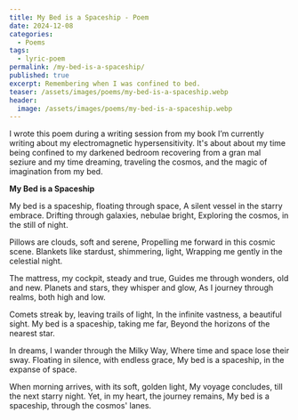 ```yaml
---
title: My Bed is a Spaceship - Poem
date: 2024-12-08
categories:
  - Poems
tags:
  - lyric-poem
permalink: /my-bed-is-a-spaceship/
published: true
excerpt: Remembering when I was confined to bed.
teaser: /assets/images/poems/my-bed-is-a-spaceship.webp
header:
  image: /assets/images/poems/my-bed-is-a-spaceship.webp
---
```

I wrote this poem during a writing session from my book I’m currently writing about my electromagnetic hypersensitivity. It's about about my time being confined to my darkened bedroom recovering from a gran mal seziure and my time dreaming, traveling the cosmos, and the magic of imagination from my bed. 

**My Bed is a Spaceship**

My bed is a spaceship, floating through space,
A silent vessel in the starry embrace.
Drifting through galaxies, nebulae bright,
Exploring the cosmos, in the still of night.

Pillows are clouds, soft and serene,
Propelling me forward in this cosmic scene.
Blankets like stardust, shimmering, light,
Wrapping me gently in the celestial night.

The mattress, my cockpit, steady and true,
Guides me through wonders, old and new.
Planets and stars, they whisper and glow,
As I journey through realms, both high and low.

Comets streak by, leaving trails of light,
In the infinite vastness, a beautiful sight.
My bed is a spaceship, taking me far,
Beyond the horizons of the nearest star.

In dreams, I wander through the Milky Way,
Where time and space lose their sway.
Floating in silence, with endless grace,
My bed is a spaceship, in the expanse of space.

When morning arrives, with its soft, golden light,
My voyage concludes, till the next starry night.
Yet, in my heart, the journey remains,
My bed is a spaceship, through the cosmos' lanes.